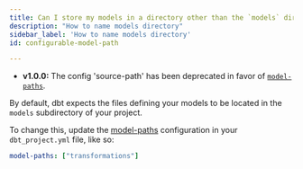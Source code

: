 ```yaml
---
title: Can I store my models in a directory other than the `models` directory in my project?
description: "How to name models directory"
sidebar_label: 'How to name models directory'
id: configurable-model-path

---
```


<Changelog>

- **v1.0.0:** The config 'source-path' has been deprecated in favor of [`model-paths`](/reference/project-configs/model-paths).

</Changelog>

By default, dbt expects the files defining your models to be located in the `models` subdirectory of your project.

To change this, update the [model-paths](reference/project-configs/model-paths.md) configuration in your `dbt_project.yml`
file, like so:

<File name='dbt_project.yml'>

```yml
model-paths: ["transformations"]
```

</File>
